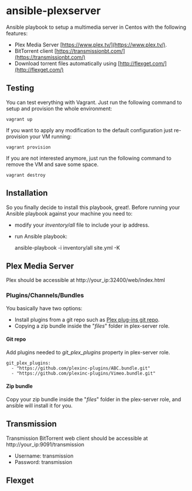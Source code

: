 # ansible-plexserver

Ansible playbook to setup a multimedia server in Centos with the following features:

  - Plex Media Server [https://www.plex.tv/](https://www.plex.tv/).
  - BitTorrent client [https://transmissionbt.com/](https://transmissionbt.com/)
  - Download torrent files automatically using [http://flexget.com/](http://flexget.com/)

## Testing

You can test everything with Vagrant. Just run the following command to setup and provision the whole environment:

    vagrant up

If you want to apply any modification to the default configuration just re-provision your VM running:

    vagrant provision

If you are not interested anymore, just run the following command to remove the VM and save some space.

    vagrant destroy

## Installation

So you finally decide to install this playbook, great!. Before running your Ansible playbook against your machine you need to:

 - modify your *inventory/all* file to include your ip address.
 - run Ansible playbook:


      ansible-playbook -i inventory/all site.yml -K

## Plex Media Server

Plex should be accessible at http://your_ip:32400/web/index.html

### Plugins/Channels/Bundles

You basically have two options:

  - Install plugins from a git repo such as [Plex plug-ins git repo](https://github.com/plexinc-plugins).
  - Copying a zip bundle inside the "*files*" folder in plex-server role.

#### Git repo
Add plugins needed to *git_plex_plugins* property in plex-server role.

    git_plex_plugins:
      - "https://github.com/plexinc-plugins/ABC.bundle.git"
      - "https://github.com/plexinc-plugins/Vimeo.bundle.git"

#### Zip bundle
Copy your zip bundle inside the "*files*" folder in the plex-server role, and ansible will install it for you.

## Transmission

Transmission BitTorrent web client should be accessible at http://your_ip:9091/transmission

- Username: transmission
- Password: transmission

## Flexget
